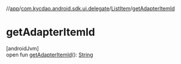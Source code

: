 //[app](../../../index.md)/[com.kycdao.android.sdk.ui.delegate](../index.md)/[ListItem](index.md)/[getAdapterItemId](get-adapter-item-id.md)

# getAdapterItemId

[androidJvm]\
open fun [getAdapterItemId](get-adapter-item-id.md)(): [String](https://kotlinlang.org/api/latest/jvm/stdlib/kotlin/-string/index.html)
